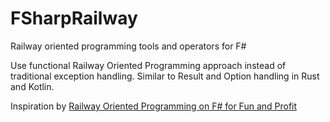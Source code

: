 # FSharpRailway
Railway oriented programming tools and operators for F#

Use functional Railway Oriented Programming approach instead of traditional exception handling. Similar to Result and Option handling in Rust and Kotlin.

Inspiration by [Railway Oriented Programming on F# for Fun and Profit]( https://fsharpforfunandprofit.com/rop/)
